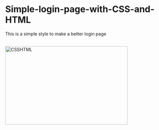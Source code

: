 # Simple-login-page-with-CSS-and-HTML
This is a simple style to make a better login page

<div style="display: inline_block"><br>
  <img align="center" alt="CSSHTML" height="250" width="390" src="https://freefrontend.com/assets/img/css-forms/glassmorphic-sign-in-form.png">
  
  </div>
